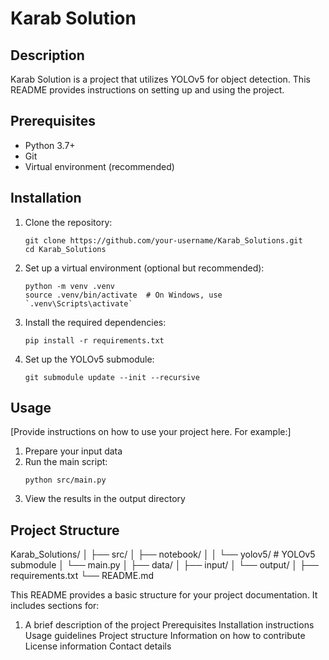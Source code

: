 # Karab Solution

## Description
Karab Solution is a project that utilizes YOLOv5 for object detection. This README provides instructions on setting up and using the project.

## Prerequisites
- Python 3.7+
- Git
- Virtual environment (recommended)

## Installation

1. Clone the repository:
   ```
   git clone https://github.com/your-username/Karab_Solutions.git
   cd Karab_Solutions
   ```

2. Set up a virtual environment (optional but recommended):
   ```
   python -m venv .venv
   source .venv/bin/activate  # On Windows, use `.venv\Scripts\activate`
   ```

3. Install the required dependencies:
   ```
   pip install -r requirements.txt
   ```

4. Set up the YOLOv5 submodule:
   ```
   git submodule update --init --recursive
   ```

## Usage

[Provide instructions on how to use your project here. For example:]

1. Prepare your input data
2. Run the main script:
   ```
   python src/main.py
   ```
3. View the results in the output directory

## Project Structure
Karab_Solutions/
│
├── src/
│ ├── notebook/
│ │ └── yolov5/ # YOLOv5 submodule
│ └── main.py
│
├── data/
│ ├── input/
│ └── output/
│
├── requirements.txt
└── README.md



This README provides a basic structure for your project documentation. It includes sections for:
1. A brief description of the project
Prerequisites
Installation instructions
Usage guidelines
Project structure
Information on how to contribute
License information
Contact details
